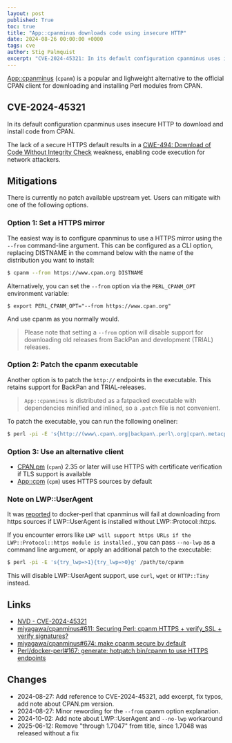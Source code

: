 ```yaml
---
layout: post
published: True
toc: true
title: "App::cpanminus downloads code using insecure HTTP"
date: 2024-08-26 00:00:00 +0000
tags: cve
author: Stig Palmquist
excerpt: "CVE-2024-45321: In its default configuration cpanminus uses insecure HTTP to download and install code from CPAN. This results in a CWE-494 weakness, enabling code execution for network attackers."
---
```


[App::cpanminus](https://metacpan.org/pod/App::cpanminus) (`cpanm`) is a popular
and lighweight alternative to the official CPAN client for downloading and
installing Perl modules from CPAN.

## CVE-2024-45321

In its default configuration cpanminus uses insecure HTTP to download and
install code from CPAN.

The lack of a secure HTTPS default results in a [CWE-494: Download of Code
Without Integrity Check](https://cwe.mitre.org/data/definitions/494.html)
weakness, enabling code execution for network attackers.


## Mitigations

There is currently no patch available upstream yet. Users can mitigate with
one of the following options.

### Option 1: Set a HTTPS mirror

The easiest way is to configure cpanminus to use a HTTPS mirror using the
`--from` command-line argument. This can be configured as a CLI option,
replacing DISTNAME in the command below with the name of the distribution
you want to install:

```sh
$ cpanm --from https://www.cpan.org DISTNAME
```

Alternatively, you can set the `--from` option via the `PERL_CPANM_OPT`
environment variable:

```
$ export PERL_CPANM_OPT="--from https://www.cpan.org"
```
And use cpanm as you normally would.

> Please note that setting a `--from` option will disable support for
> downloading old releases from BackPan and development (TRIAL) releases.

### Option 2: Patch the cpanm executable

Another option is to patch the `http://` endpoints in the executable. This
retains support for BackPan and TRIAL-releases.

> `App::cpanminus` is distributed as a fatpacked executable with
> dependencies minified and inlined, so a `.patch` file is not convenient.

To patch the executable, you can run the following oneliner:

```sh
$ perl -pi -E 's{http://(www\.cpan\.org|backpan\.perl\.org|cpan\.metacpan\.org|fastapi\.metacpan\.org|cpanmetadb\.plackperl\.org)}{https://$1}g' /path/to/cpanm
```

### Option 3:  Use an alternative client

- [CPAN.pm](https://metacpan.org/dist/CPAN) (`cpan`) 2.35 or later will use HTTPS with certificate verification if TLS support is available  
- [App::cpm](https://metacpan.org/pod/App::cpm) (`cpm`) uses HTTPS sources by default

### Note on LWP::UserAgent

It was [reported](https://github.com/Perl/docker-perl/issues/169) to docker-perl
that cpanminus will fail at downloading from https sources if LWP::UserAgent is
installed without LWP::Protocol::https.

If you encounter errors like `LWP will support https URLs if the
LWP::Protocol::https module is installed.`, you can pass `--no-lwp` as a command
line argument, or apply an additional patch to the executable:

```sh
$ perl -pi -E 's{try_lwp=>1}{try_lwp=>0}g' /path/to/cpanm 
```

This will disable LWP::UserAgent support, use `curl`, `wget` or `HTTP::Tiny`
instead.


## Links

- [NVD - CVE-2024-45321](https://nvd.nist.gov/vuln/detail/CVE-2024-45321)
- [miyagawa/cpanminus#611: Securing Perl: cpanm HTTPS + verify_SSL + verify signatures?](https://github.com/miyagawa/cpanminus/issues/611)
- [miyagawa/cpanminus#674: make cpanm secure by default](https://github.com/miyagawa/cpanminus/pull/674)
- [Perl/docker-perl#167: generate: hotpatch bin/cpanm to use HTTPS endpoints](https://github.com/Perl/docker-perl/pull/167)

## Changes
- 2024-08-27: Add reference to CVE-2024-45321, add excerpt, fix typos, add note about CPAN.pm version.
- 2024-08-27: Minor rewording for the `--from` cpanm option explanation.
- 2024-10-02: Add note about LWP::UserAgent and `--no-lwp` workaround
- 2025-06-12: Remove "through 1.7047" from title, since 1.7048 was released without a fix
